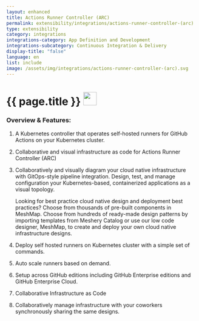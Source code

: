 ```yaml
---
layout: enhanced
title: Actions Runner Controller (ARC)
permalink: extensibility/integrations/actions-runner-controller-(arc)
type: extensibility
category: integrations
integrations-category: App Definition and Development
integrations-subcategory: Continuous Integration & Delivery
display-title: "false"
language: en
list: include
image: /assets/img/integrations/actions-runner-controller-(arc).svg
---
```


<h1>{{ page.title }} <img src="{{ page.image }}" style="width: 35px; height: 35px;" /></h1>


<!-- This needs replaced with the Category property, not the sub-category.
 #### About: A Kubernetes controller that operates self-hosted runners for GitHub Actions on your Kubernetes cluster. -->

### Overview & Features:

1. A Kubernetes controller that operates self-hosted runners for GitHub Actions on your Kubernetes cluster.

2. Collaborative and visual infrastructure as code for Actions Runner Controller (ARC)

4. 
    Collaboratively and visually diagram your cloud native infrastructure with GitOps-style pipeline integration. Design, test, and manage configuration your Kubernetes-based, containerized applications as a visual topology.



    Looking for best practice cloud native design and deployment best practices? Choose from thousands of pre-built components in MeshMap. Choose from hundreds of ready-made design patterns by importing templates from Meshery Catalog or use our low code designer, MeshMap, to create and deploy your own cloud native infrastructure designs.



5. Deploy self hosted runners on Kubernetes cluster with a simple set of commands.

6. Auto scale runners based on demand.

7. Setup across GitHub editions including GitHub Enterprise editions and GitHub Enterprise Cloud.

8. Collaborative Infrastructure as Code

9. Collaboratively manage infrastructure with your coworkers synchronously sharing the same designs.

